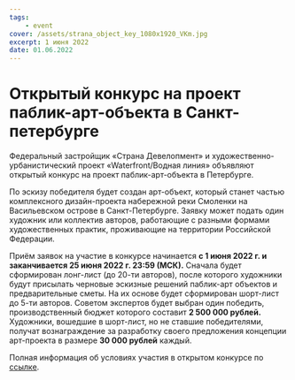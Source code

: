 ```yaml
---
tags:
    - event
cover: /assets/strana_object_key_1080x1920_VKm.jpg
excerpt: 1 июня 2022
date: 01.06.2022
---
```


# Открытый конкурс на проект паблик-арт-объекта в Санкт-петербурге

Федеральный застройщик «Страна Девелопмент» и художественно-урбанистический проект «Waterfront/Водная линия» объявляют открытый конкурс на проект 
паблик-арт-объекта в Петербурге.


По эскизу победителя будет создан арт-объект, который станет частью комплексного дизайн-проекта набережной реки Смоленки на Васильевском острове в 
Санкт-Петербурге. Заявку может подать один художник или коллектив авторов, работающие с разными формами художественных практик, проживающие на территории
Российской Федерации. 


Приём заявок на участие в конкурсе начинается **с 1 июня 2022 г. и заканчивается 25 июня 2022 г. 23:59 (МСК).** Сначала будет сформирован лонг-лист 
(до 20-ти авторов), после которого художники будут присылать черновые эскизные решений паблик-арт объектов и предварительные сметы. На их основе будет 
сформирован шорт-лист до 5-ти авторов. Советом экспертов будет выбран один победить, производственный бюджет которого составит **2 500 000 рублей.** 
Художники, вошедшие в шорт-лист, но не ставшие победителями, получат вознаграждение за разработку своего предложения концепции арт-проекта в размере 
**30 000 рублей** каждый.


Полная информация об условиях участия в открытом конкурсе по [ссылке](https://waterfront.tools/2022/strana_pablic_art).
